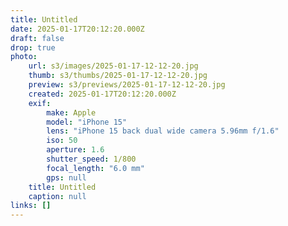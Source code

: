 ```yaml
---
title: Untitled
date: 2025-01-17T20:12:20.000Z
draft: false
drop: true
photo:
    url: s3/images/2025-01-17-12-12-20.jpg
    thumb: s3/thumbs/2025-01-17-12-12-20.jpg
    preview: s3/previews/2025-01-17-12-12-20.jpg
    created: 2025-01-17T20:12:20.000Z
    exif:
        make: Apple
        model: "iPhone 15"
        lens: "iPhone 15 back dual wide camera 5.96mm f/1.6"
        iso: 50
        aperture: 1.6
        shutter_speed: 1/800
        focal_length: "6.0 mm"
        gps: null
    title: Untitled
    caption: null
links: []
---
```

